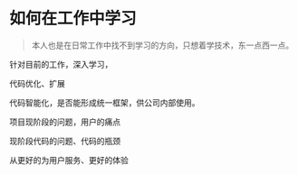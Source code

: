 # 如何在工作中学习

> 本人也是在日常工作中找不到学习的方向，只想着学技术，东一点西一点。



针对目前的工作，深入学习，

代码优化、扩展

代码智能化，是否能形成统一框架，供公司内部使用。

项目现阶段的问题，用户的痛点

现阶段代码的问题、代码的瓶颈





从更好的为用户服务、更好的体验



